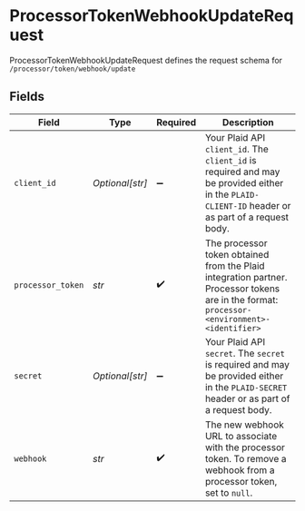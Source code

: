 # ProcessorTokenWebhookUpdateRequest

ProcessorTokenWebhookUpdateRequest defines the request schema for `/processor/token/webhook/update`


## Fields

| Field                                                                                                                                            | Type                                                                                                                                             | Required                                                                                                                                         | Description                                                                                                                                      |
| ------------------------------------------------------------------------------------------------------------------------------------------------ | ------------------------------------------------------------------------------------------------------------------------------------------------ | ------------------------------------------------------------------------------------------------------------------------------------------------ | ------------------------------------------------------------------------------------------------------------------------------------------------ |
| `client_id`                                                                                                                                      | *Optional[str]*                                                                                                                                  | :heavy_minus_sign:                                                                                                                               | Your Plaid API `client_id`. The `client_id` is required and may be provided either in the `PLAID-CLIENT-ID` header or as part of a request body. |
| `processor_token`                                                                                                                                | *str*                                                                                                                                            | :heavy_check_mark:                                                                                                                               | The processor token obtained from the Plaid integration partner. Processor tokens are in the format: `processor-<environment>-<identifier>`      |
| `secret`                                                                                                                                         | *Optional[str]*                                                                                                                                  | :heavy_minus_sign:                                                                                                                               | Your Plaid API `secret`. The `secret` is required and may be provided either in the `PLAID-SECRET` header or as part of a request body.          |
| `webhook`                                                                                                                                        | *str*                                                                                                                                            | :heavy_check_mark:                                                                                                                               | The new webhook URL to associate with the processor token. To remove a webhook from a processor token, set to `null`.                            |